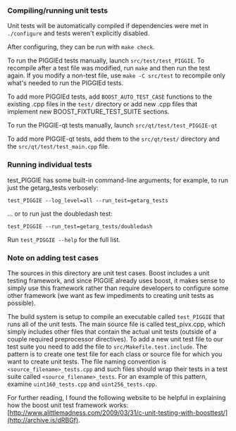 ### Compiling/running unit tests

Unit tests will be automatically compiled if dependencies were met in `./configure`
and tests weren't explicitly disabled.

After configuring, they can be run with `make check`.

To run the PIGGIEd tests manually, launch `src/test/test_PIGGIE`. To recompile
after a test file was modified, run `make` and then run the test again. If you
modify a non-test file, use `make -C src/test` to recompile only what's needed
to run the PIGGIEd tests.

To add more PIGGIEd tests, add `BOOST_AUTO_TEST_CASE` functions to the existing
.cpp files in the `test/` directory or add new .cpp files that
implement new BOOST_FIXTURE_TEST_SUITE sections.

To run the PIGGIE-qt tests manually, launch `src/qt/test/test_PIGGIE-qt`

To add more PIGGIE-qt tests, add them to the `src/qt/test/` directory and
the `src/qt/test/test_main.cpp` file.

### Running individual tests

test_PIGGIE has some built-in command-line arguments; for
example, to run just the getarg_tests verbosely:

    test_PIGGIE --log_level=all --run_test=getarg_tests

... or to run just the doubledash test:

    test_PIGGIE --run_test=getarg_tests/doubledash

Run `test_PIGGIE --help` for the full list.

### Note on adding test cases

The sources in this directory are unit test cases.  Boost includes a
unit testing framework, and since PIGGIE already uses boost, it makes
sense to simply use this framework rather than require developers to
configure some other framework (we want as few impediments to creating
unit tests as possible).

The build system is setup to compile an executable called `test_PIGGIE`
that runs all of the unit tests.  The main source file is called
test_pivx.cpp, which simply includes other files that contain the
actual unit tests (outside of a couple required preprocessor
directives). To add a new unit test file to our test suite you need
to add the file to `src/Makefile.test.include`. The pattern is to
create one test file for each class or source file for which you want
to create unit tests.  The file naming convention is
`<source_filename>_tests.cpp` and such files should wrap their tests
in a test suite called `<source_filename>_tests`.  For an example of
this pattern, examine `uint160_tests.cpp` and `uint256_tests.cpp`.

For further reading, I found the following website to be helpful in
explaining how the boost unit test framework works:
[http://www.alittlemadness.com/2009/03/31/c-unit-testing-with-boosttest/](http://archive.is/dRBGf).
